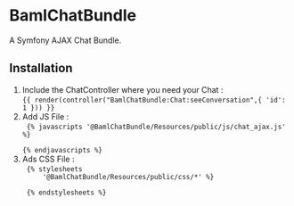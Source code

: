 <h1>BamlChatBundle</h1>

A Symfony AJAX Chat Bundle.

<h2>Installation</h2>

<ol>
  <li>Include the ChatController where you need your Chat : <br/>
   <code>{{ render(controller("BamlChatBundle:Chat:seeConversation",{ 'id': 1 })) }}</code></li>
   <li>Add JS File : <br/>   <code> {% javascripts '@BamlChatBundle/Resources/public/js/chat_ajax.js' %}
    <script type="text/javascript" src="{{ asset_url }}"></script> 
{% endjavascripts %}</code> </li>
   <li>Ads CSS File :<br/> <code> {% stylesheets
     '@BamlChatBundle/Resources/public/css/*' %}
     <link rel="stylesheet" href="{{ asset_url }}"/>
 {% endstylesheets %} </code></li>
</ol>
